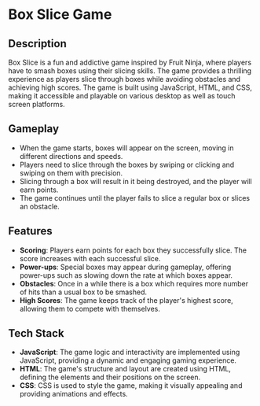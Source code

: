 # Box Slice Game

## Description
Box Slice is a fun and addictive game inspired by Fruit Ninja, where players have to smash boxes using their slicing skills. The game provides a thrilling experience as players slice through boxes while avoiding obstacles and achieving high scores. The game is built using JavaScript, HTML, and CSS, making it accessible and playable on various desktop as well as touch screen platforms. 

## Gameplay
- When the game starts, boxes will appear on the screen, moving in different directions and speeds.
- Players need to slice through the boxes by swiping or clicking and swiping on them with precision.
- Slicing through a box will result in it being destroyed, and the player will earn points.
- The game continues until the player fails to slice a regular box or slices an obstacle.

## Features
- **Scoring**: Players earn points for each box they successfully slice. The score increases with each successful slice.
- **Power-ups**: Special boxes may appear during gameplay, offering power-ups such as slowing down the rate at which boxes appear.
- **Obstacles**: Once in a while there is a box which requires more number of hits than a usual box to be smashed.
- **High Scores**: The game keeps track of the player's highest score, allowing them to compete with themselves.

## Tech Stack
- **JavaScript**: The game logic and interactivity are implemented using JavaScript, providing a dynamic and engaging gaming experience.
- **HTML**: The game's structure and layout are created using HTML, defining the elements and their positions on the screen.
- **CSS**: CSS is used to style the game, making it visually appealing and providing animations and effects.

